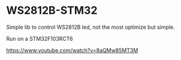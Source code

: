 # WS2812B-STM32
Simple lib to control WS2812B led, not the most optimize but simple.

Run on a STM32F103RCT6

https://www.youtube.com/watch?v=8aQMw85MT3M
